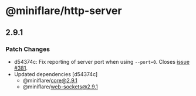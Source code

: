 # @miniflare/http-server

## 2.9.1

### Patch Changes

- d54374c: Fix reporting of server port when using `--port=0`. Closes
  [issue #381](https://github.com/cloudflare/miniflare/issues/381).
- Updated dependencies [d54374c]
  - @miniflare/core@2.9.1
  - @miniflare/web-sockets@2.9.1
